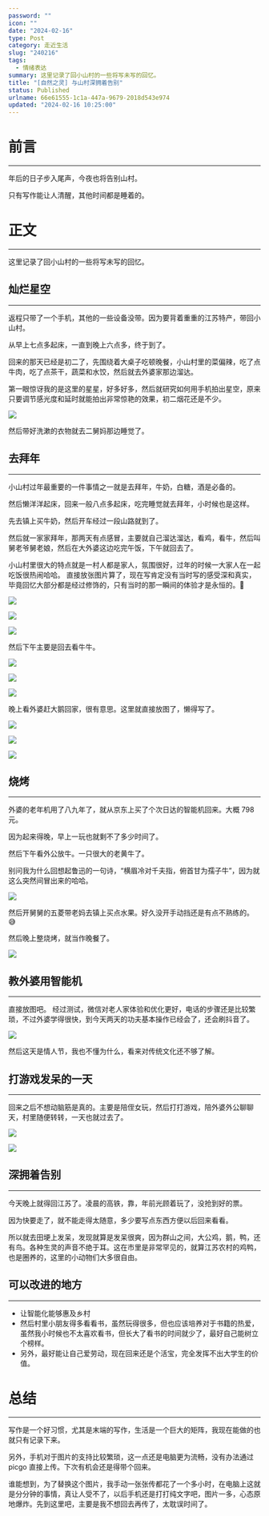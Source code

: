 ```yaml
---
password: ""
icon: ""
date: "2024-02-16"
type: Post
category: 走近生活
slug: "240216"
tags:
  - 情绪表达
summary: 这里记录了回小山村的一些将写未写的回忆。
title: "[自然之灵] 与山村深拥着告别"
status: Published
urlname: 66e61555-1c1a-447a-9679-2018d543e974
updated: "2024-02-16 10:25:00"
---
```


# 前言

---

年后的日子步入尾声，今夜也将告别山村。

只有写作能让人清醒，其他时间都是睡着的。

# 正文

---

这里记录了回小山村的一些将写未写的回忆。

## 灿烂星空

---

返程只带了一个手机，其他的一些设备没带。因为要背着重重的江苏特产，带回小山村。

从早上七点多起床，一直到晚上六点多，终于到了。

回来的那天已经是初二了，先围绕着大桌子吃顿晚餐，小山村里的菜偏辣，吃了点牛肉，吃了点茶干，蔬菜和水饺，然后就去外婆家那边溜达。

第一眼惊讶我的是这里的星星，好多好多，然后就研究如何用手机拍出星空，原来只要调节感光度和延时就能拍出非常惊艳的效果，初二烟花还是不少。

![](https://bu.dusays.com/2024/02/16/65cf10a0294c2.jpeg)

然后带好洗漱的衣物就去二舅妈那边睡觉了。

## 去拜年

---

小山村过年最重要的一件事情之一就是去拜年，牛奶，白糖，酒是必备的。

然后懒洋洋起床，回来一般八点多起床，吃完睡觉就去拜年，小时候也是这样。

先去镇上买牛奶，然后开车经过一段山路就到了。

然后就一家家拜年，那两天有点感冒，主要就自己溜达溜达，看鸡，看牛，然后叫舅老爷舅老娘，然后在大外婆这边吃完午饭，下午就回去了。

小山村里很大的特点就是一村人都是家人，氛围很好，过年的时候一大家人在一起吃饭很热闹哈哈。
直接放张图片算了，现在写肯定没有当时写的感受深和真实，毕竟回忆大部分都是经过修饰的，只有当时的那一瞬间的体验才是永恒的。🤔

![](https://bu.dusays.com/2024/02/16/65cf37d7615c1.jpeg)

![](https://7bu.top/thumbnails/7f1ab5cbb1c16142baadd3903292bf12.png)

![](https://bu.dusays.com/2024/02/16/65cf084ce0ecc.jpeg)

然后下午主要是回去看牛牛。

![](https://bu.dusays.com/2024/02/16/65cf084ce9fa8.jpeg)

![](https://bu.dusays.com/2024/02/16/65cf084cd6e42.jpeg)

![](https://bu.dusays.com/2024/02/16/65cf084cc8b4f.jpeg)

晚上看外婆赶大鹅回家，很有意思。这里就直接放图了，懒得写了。

![](https://bu.dusays.com/2024/02/16/65cf084c807c3.jpeg)

![](https://bu.dusays.com/2024/02/16/65cf084c1f427.jpeg)

![](https://bu.dusays.com/2024/02/16/65cf12750941c.jpeg)

## 烧烤

---

外婆的老年机用了八九年了，就从京东上买了个次日达的智能机回来。大概 798 元。

因为起来得晚，早上一玩也就剩不了多少时间了。

然后下午看外公放牛。一只很大的老黄牛了。

别问我为什么回想起鲁迅的一句诗，“横眉冷对千夫指，俯首甘为孺子牛”，因为就这么突然间冒出来的哈哈。

![](https://bu.dusays.com/2024/02/16/65cf084cca1e3.jpeg)

然后开舅舅的五菱带老妈去镇上买点水果。好久没开手动挡还是有点不熟练的。😅

然后晚上整烧烤，就当作晚餐了。

![](https://bu.dusays.com/2024/02/16/65cf084d08c8d.jpeg)

## 教外婆用智能机

---

直接放图吧。
经过测试，微信对老人家体验和优化更好，电话的步骤还是比较繁琐，不过外婆学得很快，到今天两天的功夫基本操作已经会了，还会刷抖音了。

![](https://bu.dusays.com/2024/02/16/65cf084ec8175.jpeg)

然后这天是情人节，我也不懂为什么，看来对传统文化还不够了解。

## 打游戏发呆的一天

---

回来之后不想动脑筋是真的。主要是陪侄女玩，然后打打游戏，陪外婆外公聊聊天，村里随便转转，一天也就过去了。

![](https://bu.dusays.com/2024/02/16/65cf084f48f9f.jpeg)

![](https://bu.dusays.com/2024/02/16/65cf084c9d6b3.jpeg)

## 深拥着告别

---

今天晚上就得回江苏了。凌晨的高铁，靠，年前光顾着玩了，没抢到好的票。

因为快要走了，就不能走得太随意，多少要写点东西方便以后回来看看。

所以就去田埂上发呆，发现就算是发呆很爽，因为群山之间，大公鸡，鹅，鸭，还有鸟。各种生灵的声音不绝于耳。这在市里是非常罕见的，就算江苏农村的鸡鸭，也是圈养的，这里的小动物们大多很自由。

## 可以改进的地方

---

- 让智能化能够惠及乡村
- 然后村里小朋友得多看看书，虽然玩得很多，但也应该培养对于书籍的热爱，虽然我小时候也不太喜欢看书，但长大了看书的时间就少了，最好自己能树立个榜样。
- 另外，最好能让自己爱劳动，现在回来还是个活宝，完全发挥不出大学生的价值。

# 总结

---

写作是一个好习惯，尤其是末端的写作，生活是一个巨大的矩阵，我现在能做的也就只有记录下来。

另外，手机对于图片的支持比较繁琐，这一点还是电脑更为流畅，没有办法通过 picgo 直接上传。下次有机会还是得带个回来。

谁能想到，为了替换这个图片，我手动一张张传都花了一个多小时，在电脑上这就是分分钟的事情，真让人受不了，以后手机还是打打纯文字吧，图片一多，心态原地爆炸。先到这里吧，主要是我不想回去再传了，太耽误时间了。
